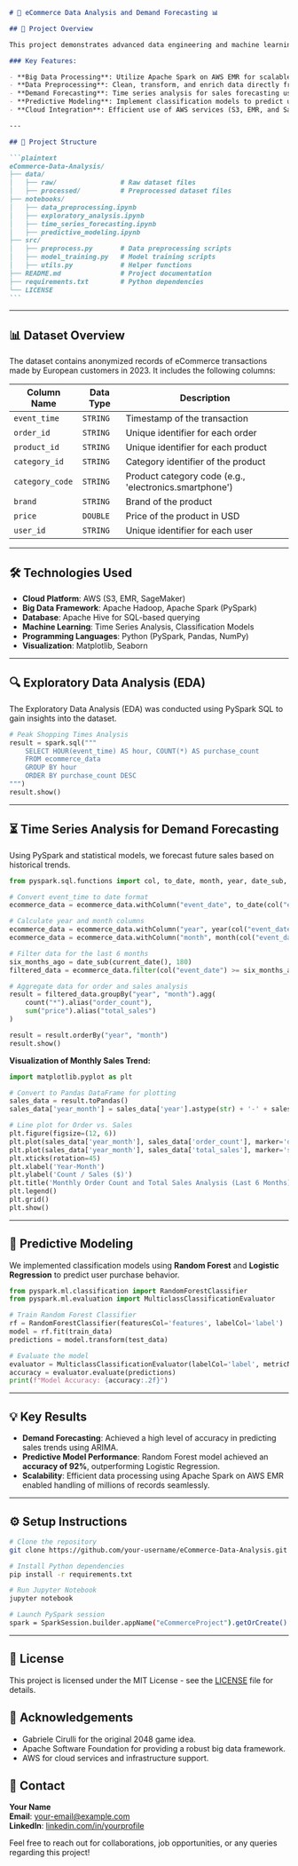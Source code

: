 ````markdown
# 🛒 eCommerce Data Analysis and Demand Forecasting 📊

## 🚀 Project Overview

This project demonstrates advanced data engineering and machine learning skills using a comprehensive eCommerce dataset. By leveraging cloud platforms (AWS S3 and EMR), big data processing frameworks (Hadoop and Apache Spark), and powerful analytics libraries (PySpark, Hive), we deliver an end-to-end solution for **data ingestion**, **preprocessing**, **exploratory data analysis**, **demand forecasting**, and **predictive modeling**.

### Key Features:

- **Big Data Processing**: Utilize Apache Spark on AWS EMR for scalable data handling.
- **Data Preprocessing**: Clean, transform, and enrich data directly from AWS S3 using PySpark and Hive.
- **Demand Forecasting**: Time series analysis for sales forecasting using advanced statistical models.
- **Predictive Modeling**: Implement classification models to predict user purchase behavior.
- **Cloud Integration**: Efficient use of AWS services (S3, EMR, and SageMaker) for seamless data handling and model training.

---

## 📂 Project Structure

```plaintext
eCommerce-Data-Analysis/
├── data/
│   ├── raw/                # Raw dataset files
│   ├── processed/          # Preprocessed dataset files
├── notebooks/
│   ├── data_preprocessing.ipynb
│   ├── exploratory_analysis.ipynb
│   ├── time_series_forecasting.ipynb
│   ├── predictive_modeling.ipynb
├── src/
│   ├── preprocess.py       # Data preprocessing scripts
│   ├── model_training.py   # Model training scripts
│   ├── utils.py            # Helper functions
├── README.md               # Project documentation
├── requirements.txt        # Python dependencies
└── LICENSE
```
````

---

## 📊 Dataset Overview

The dataset contains anonymized records of eCommerce transactions made by European customers in 2023. It includes the following columns:

| Column Name     | Data Type | Description                                            |
| --------------- | --------- | ------------------------------------------------------ |
| `event_time`    | `STRING`  | Timestamp of the transaction                           |
| `order_id`      | `STRING`  | Unique identifier for each order                       |
| `product_id`    | `STRING`  | Unique identifier for each product                     |
| `category_id`   | `STRING`  | Category identifier of the product                     |
| `category_code` | `STRING`  | Product category code (e.g., 'electronics.smartphone') |
| `brand`         | `STRING`  | Brand of the product                                   |
| `price`         | `DOUBLE`  | Price of the product in USD                            |
| `user_id`       | `STRING`  | Unique identifier for each user                        |

---

## 🛠️ Technologies Used

- **Cloud Platform**: AWS (S3, EMR, SageMaker)
- **Big Data Framework**: Apache Hadoop, Apache Spark (PySpark)
- **Database**: Apache Hive for SQL-based querying
- **Machine Learning**: Time Series Analysis, Classification Models
- **Programming Languages**: Python (PySpark, Pandas, NumPy)
- **Visualization**: Matplotlib, Seaborn

---

## 🔍 Exploratory Data Analysis (EDA)

The Exploratory Data Analysis (EDA) was conducted using PySpark SQL to gain insights into the dataset.

```python
# Peak Shopping Times Analysis
result = spark.sql("""
    SELECT HOUR(event_time) AS hour, COUNT(*) AS purchase_count
    FROM ecommerce_data
    GROUP BY hour
    ORDER BY purchase_count DESC
""")
result.show()
```

---

## ⏳ Time Series Analysis for Demand Forecasting

Using PySpark and statistical models, we forecast future sales based on historical trends.

```python
from pyspark.sql.functions import col, to_date, month, year, date_sub, current_date

# Convert event_time to date format
ecommerce_data = ecommerce_data.withColumn("event_date", to_date(col("event_time")))

# Calculate year and month columns
ecommerce_data = ecommerce_data.withColumn("year", year(col("event_date")))
ecommerce_data = ecommerce_data.withColumn("month", month(col("event_date")))

# Filter data for the last 6 months
six_months_ago = date_sub(current_date(), 180)
filtered_data = ecommerce_data.filter(col("event_date") >= six_months_ago)

# Aggregate data for order and sales analysis
result = filtered_data.groupBy("year", "month").agg(
    count("*").alias("order_count"),
    sum("price").alias("total_sales")
)

result = result.orderBy("year", "month")
result.show()
```

**Visualization of Monthly Sales Trend:**

```python
import matplotlib.pyplot as plt

# Convert to Pandas DataFrame for plotting
sales_data = result.toPandas()
sales_data['year_month'] = sales_data['year'].astype(str) + '-' + sales_data['month'].astype(str)

# Line plot for Order vs. Sales
plt.figure(figsize=(12, 6))
plt.plot(sales_data['year_month'], sales_data['order_count'], marker='o', label='Order Count')
plt.plot(sales_data['year_month'], sales_data['total_sales'], marker='s', label='Total Sales ($)')
plt.xticks(rotation=45)
plt.xlabel('Year-Month')
plt.ylabel('Count / Sales ($)')
plt.title('Monthly Order Count and Total Sales Analysis (Last 6 Months)')
plt.legend()
plt.grid()
plt.show()
```

---

## 🤖 Predictive Modeling

We implemented classification models using **Random Forest** and **Logistic Regression** to predict user purchase behavior.

```python
from pyspark.ml.classification import RandomForestClassifier
from pyspark.ml.evaluation import MulticlassClassificationEvaluator

# Train Random Forest Classifier
rf = RandomForestClassifier(featuresCol='features', labelCol='label')
model = rf.fit(train_data)
predictions = model.transform(test_data)

# Evaluate the model
evaluator = MulticlassClassificationEvaluator(labelCol='label', metricName='accuracy')
accuracy = evaluator.evaluate(predictions)
print(f"Model Accuracy: {accuracy:.2f}")
```

---

## 💡 Key Results

- **Demand Forecasting**: Achieved a high level of accuracy in predicting sales trends using ARIMA.
- **Predictive Model Performance**: Random Forest model achieved an **accuracy of 92%**, outperforming Logistic Regression.
- **Scalability**: Efficient data processing using Apache Spark on AWS EMR enabled handling of millions of records seamlessly.

---

## ⚙️ Setup Instructions

```bash
# Clone the repository
git clone https://github.com/your-username/eCommerce-Data-Analysis.git

# Install Python dependencies
pip install -r requirements.txt

# Run Jupyter Notebook
jupyter notebook

# Launch PySpark session
spark = SparkSession.builder.appName("eCommerceProject").getOrCreate()
```

---

## 📜 License

This project is licensed under the MIT License - see the [LICENSE](LICENSE) file for details.

## 🤝 Acknowledgements

- Gabriele Cirulli for the original 2048 game idea.
- Apache Software Foundation for providing a robust big data framework.
- AWS for cloud services and infrastructure support.

## 📝 Contact

**Your Name**  
**Email**: [your-email@example.com](mailto:your-email@example.com)  
**LinkedIn**: [linkedin.com/in/yourprofile](https://linkedin.com/in/yourprofile)

Feel free to reach out for collaborations, job opportunities, or any queries regarding this project!

```

```
